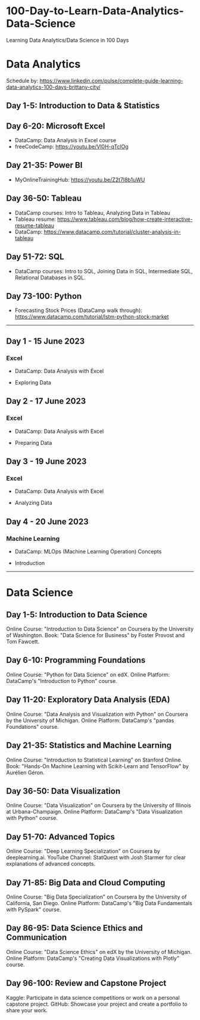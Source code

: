 # 100-Day-to-Learn-Data-Analytics-Data-Science
Learning Data Analytics/Data Science in 100 Days

# Data Analytics
Schedule by: https://www.linkedin.com/pulse/complete-guide-learning-data-analytics-100-days-brittany-city/

## Day 1-5: Introduction to Data & Statistics

## Day 6-20: Microsoft Excel

* DataCamp: Data Analysis in Excel course
* freeCodeCamp: https://youtu.be/Vl0H-qTclOg

## Day 21-35: Power BI

* MyOnlineTrainingHub: https://youtu.be/Z2t7l8b1uWU

## Day 36-50: Tableau

* DataCamp courses: Intro to Tableau, Analyzing Data in Tableau
* Tableau resume: https://www.tableau.com/blog/how-create-interactive-resume-tableau
* DataCamp: https://www.datacamp.com/tutorial/cluster-analysis-in-tableau

## Day 51-72: SQL

* DataCamp courses: Intro to SQL, Joining Data in SQL, Intermediate SQL, Relational Databases in SQL.

## Day 73-100: Python

* Forecasting Stock Prices (DataCamp walk through): https://www.datacamp.com/tutorial/lstm-python-stock-market

---

## Day 1 - 15 June 2023
### Excel
- DataCamp: Data Analysis with Excel
* Exploring Data

## Day 2 - 17 June 2023
### Excel
- DataCamp: Data Analysis with Excel
* Preparing Data

## Day 3 - 19 June 2023
### Excel
- DataCamp: Data Analysis with Excel
* Analyzing Data

## Day 4 - 20 June 2023
### Machine Learning
- DataCamp: MLOps (Machine Learning Operation) Concepts
* Introduction
---

# Data Science
## Day 1-5: Introduction to Data Science

Online Course: "Introduction to Data Science" on Coursera by the University of Washington.
Book: "Data Science for Business" by Foster Provost and Tom Fawcett.

## Day 6-10: Programming Foundations

Online Course: "Python for Data Science" on edX.
Online Platform: DataCamp's "Introduction to Python" course.

## Day 11-20: Exploratory Data Analysis (EDA)

Online Course: "Data Analysis and Visualization with Python" on Coursera by the University of Michigan.
Online Platform: DataCamp's "pandas Foundations" course.

## Day 21-35: Statistics and Machine Learning

Online Course: "Introduction to Statistical Learning" on Stanford Online.
Book: "Hands-On Machine Learning with Scikit-Learn and TensorFlow" by Aurélien Géron.

## Day 36-50: Data Visualization

Online Course: "Data Visualization" on Coursera by the University of Illinois at Urbana-Champaign.
Online Platform: DataCamp's "Data Visualization with Python" course.

## Day 51-70: Advanced Topics

Online Course: "Deep Learning Specialization" on Coursera by deeplearning.ai.
YouTube Channel: StatQuest with Josh Starmer for clear explanations of advanced concepts.

## Day 71-85: Big Data and Cloud Computing

Online Course: "Big Data Specialization" on Coursera by the University of California, San Diego.
Online Platform: DataCamp's "Big Data Fundamentals with PySpark" course.

## Day 86-95: Data Science Ethics and Communication

Online Course: "Data Science Ethics" on edX by the University of Michigan.
Online Platform: DataCamp's "Creating Data Visualizations with Plotly" course.

## Day 96-100: Review and Capstone Project

Kaggle: Participate in data science competitions or work on a personal capstone project.
GitHub: Showcase your project and create a portfolio to share your work.
